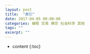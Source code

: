```yaml
---
layout: post
title:  "索引"
date: 2017-04-05 00:00:00
categories: 编程 交易 禅宗 社会科学 其他 
tags: ""
excerpt: ""
---
```


* content
{:toc}

































